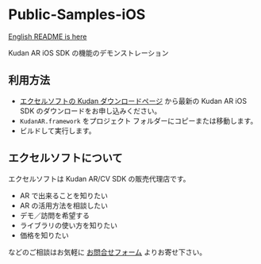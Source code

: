 # Public-Samples-iOS

[English README is here](./README_en.md)

Kudan AR iOS SDK の機能のデモンストレーション

## 利用方法

- [エクセルソフトの Kudan ダウンロードページ](https://www.xlsoft.com/jp/products/kudan/download.html?utm_source=external&utm_medium=github_xlsoft&utm_campaign=Public-Samples-iOS) から最新の Kudan AR iOS SDK のダウンロードをお申し込みください。
- `KudanAR.framework` をプロジェクト フォルダーにコピーまたは移動します。
- ビルドして実行します。

## エクセルソフトについて

エクセルソフトは Kudan AR/CV SDK の販売代理店です。

- AR で出来ることを知りたい
- AR の活用方法を相談したい
- デモ／訪問を希望する
- ライブラリの使い方を知りたい
- 価格を知りたい

などのご相談はお気軽に [お問合せフォーム](https://www.xlsoft.com/jp/services/xlsoft_form.html?option2=Kudan&utm_source=external&utm_medium=github_xlsoft&utm_campaign=Public-Samples-iOS) よりお寄せ下さい。
